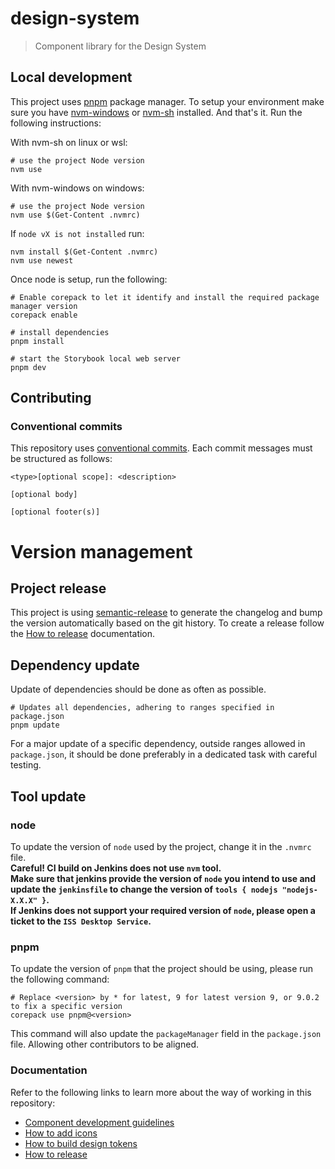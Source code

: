 # design-system

> Component library for the Design System

## Local development

This project uses [pnpm](https://pnpm.io/) package manager. 
To setup your environment make sure you have [nvm-windows](https://github.com/coreybutler/nvm-windows#readme) or [nvm-sh](https://github.com/nvm-sh/nvm#readme) installed.
And that's it.
Run the following instructions:

With nvm-sh on linux or wsl:
```shell
# use the project Node version
nvm use
```

With nvm-windows on windows:
```shell
# use the project Node version
nvm use $(Get-Content .nvmrc)
```
If `node vX is not installed` run:
```shell
nvm install $(Get-Content .nvmrc)
nvm use newest
```
Once node is setup, run the following:
```shell
# Enable corepack to let it identify and install the required package manager version
corepack enable

# install dependencies
pnpm install

# start the Storybook local web server
pnpm dev
```

## Contributing

### Conventional commits

This repository uses [conventional commits](https://www.conventionalcommits.org/en/v1.0.0/). Each commit messages must be structured as follows:

```
<type>[optional scope]: <description>

[optional body]

[optional footer(s)]
```

# Version management

## Project release

This project is using [semantic-release](https://github.com/semantic-release/semantic-release) to generate the changelog and bump the version automatically based on the git history.
To create a release follow the [How to release](./docs/how-to-release.md) documentation.

## Dependency update

Update of dependencies should be done as often as possible.
```shell
# Updates all dependencies, adhering to ranges specified in package.json
pnpm update
```
For a major update of a specific dependency, outside ranges allowed in `package.json`, it should be done preferably in a dedicated task with careful testing.

## Tool update

### node

To update the version of `node` used by the project, change it in the `.nvmrc` file. \
**Careful! CI build on Jenkins does not use `nvm` tool. \
Make sure that jenkins provide the version of `node` you intend to use and update the `jenkinsfile` to change the version of `tools { nodejs "nodejs-X.X.X" }`. \
If Jenkins does not support your required version of `node`, please open a ticket to the `ISS Desktop Service`.**

### pnpm

To update the version of `pnpm` that the project should be using, please run the following command:
```shell
# Replace <version> by * for latest, 9 for latest version 9, or 9.0.2 to fix a specific version 
corepack use pnpm@<version>
```
This command will also update the `packageManager` field in the `package.json` file. Allowing other contributors to be aligned. 

### Documentation
Refer to the following links to learn more about the way of working in this repository:
- [Component development guidelines](./docs/component-development-guidelines.md)
- [How to add icons](./docs/how-to-add-icons.md)
- [How to build design tokens](./docs/how-to-build-design-tokens.md)
- [How to release](./docs/how-to-release.md)
